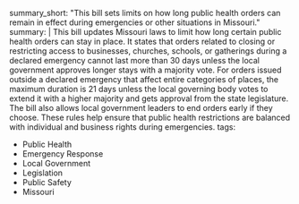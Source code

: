 summary_short: "This bill sets limits on how long public health orders can remain in effect during emergencies or other situations in Missouri."
summary: |
  This bill updates Missouri laws to limit how long certain public health orders can stay in place. It states that orders related to closing or restricting access to businesses, churches, schools, or gatherings during a declared emergency cannot last more than 30 days unless the local government approves longer stays with a majority vote. For orders issued outside a declared emergency that affect entire categories of places, the maximum duration is 21 days unless the local governing body votes to extend it with a higher majority and gets approval from the state legislature. The bill also allows local government leaders to end orders early if they choose. These rules help ensure that public health restrictions are balanced with individual and business rights during emergencies.
tags:
  - Public Health
  - Emergency Response
  - Local Government
  - Legislation
  - Public Safety
  - Missouri
